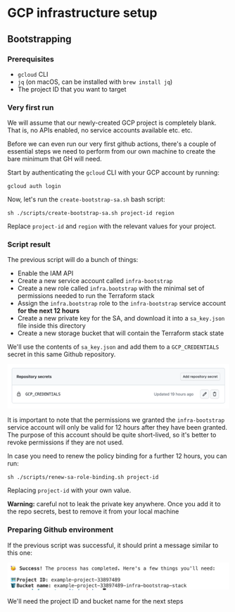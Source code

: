 # GCP infrastructure setup

## Bootstrapping

### Prerequisites

- `gcloud` CLI
- `jq` (on macOS, can be installed with `brew install jq`)
- The project ID that you want to target

### Very first run

We will assume that our newly-created GCP project is completely blank. That is, no APIs enabled, no service accounts available etc. etc.

Before we can even run our very first github actions, there's a couple of essential steps we need to perform from our own machine to create the bare minimum that GH will need.

Start by authenticating the `gcloud` CLI with your GCP account by running:

```
gcloud auth login
```

Now, let's run the `create-bootstrap-sa.sh` bash script:

```
sh ./scripts/create-bootstrap-sa.sh project-id region
```

Replace `project-id` and `region` with the relevant values for your project.

### Script result

The previous script will do a bunch of things:

- Enable the IAM API
- Create a new service account called `infra-bootstrap`
- Create a new role called `infra.bootstrap` with the minimal set of permissions needed to run the Terraform stack
- Assign the `infra.bootstrap` role to the `infra-bootstrap` service account **for the next 12 hours**
- Create a new private key for the SA, and download it into a `sa_key.json` file inside this directory
- Create a new storage bucket that will contain the Terraform stack state

We'll use the contents of `sa_key.json` and add them to a `GCP_CREDENTIALS` secret in this same Github repository.

![GCP credentials secret in Github](docs/images/gcp-credentials-secret.png)

It is important to note that the permissions we granted the `infra-bootstrap` service account will only be valid for 12 hours after they have been granted. The purpose of this account should be quite short-lived, so it's better to revoke permissions if they are not used.

In case you need to renew the policy binding for a further 12 hours, you can run:

```
sh ./scripts/renew-sa-role-binding.sh project-id
```

Replacing `project-id` with your own value.

**Warning:** careful not to leak the private key anywhere. Once you add it to the repo secrets, best to remove it from your local machine

### Preparing Github environment

If the previous script was successful, it should print a message similar to this one:

![Script completed successfully](docs/images/script-success.png)

We'll need the project ID and bucket name for the next steps